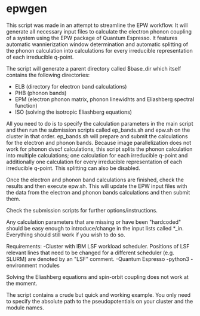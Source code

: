 # epwgen

This script was made in an attempt to streamline the EPW workflow. It will generate all necessary input files to calculate the electron phonon coupling of a system using the EPW package of Quantum Espresso. It features automatic wannierization window determination and automatic splitting of the phonon calculation into calculations for every irreducible representation of each irreducible q-point.

The script will generate a parent directory called $base_dir which itself contains the following directories:
 - ELB (directory for electron band calculations)
 - PHB (phonon bands)
 - EPM (electron phonon matrix, phonon linewidhts and Eliashberg spectral function)
 - ISO (solving the isotropic Eliashberg equations)

All you need to do is to specify the calculation parameters in the main script and then run the submission scripts called
ep_bands.sh and epw.sh on the cluster in that order.
ep_bands.sh will prepare and submit the calculations for the electron and phonon bands. Because image parallelization does not work for phonon dvscf calculations, this script splits the phonon calculation into multiple calculations; one calculation for each irreducible q-point and additionally one calculation for every irreducible representation of each irreducible q-point. This splitting can also be disabled.

Once the electron and phonon band calculations are finished, check the results and then execute epw.sh.
This will update the EPW input files with the data from the electron and phonon bands calculations and then submit them.

Check the submission scripts for further options/instructions.

Any calculation parameters that are missing or have been "hardcoded" should be easy enough to introduce/change in the input lists called *_in. Everything should still work if you wish to do so.

Requirements:
  -Cluster with IBM LSF workload scheduler. Positions of LSF relevant lines that need to be changed for a different scheduler     (e.g. SLURM) are denoted by an "LSF" comment.
  -Quantum Espresso
  -python3
  -environment modules

Solving the Eliashberg equations and spin-orbit coupling does not work at the moment.

The script contains a crude but quick and working example. You only need to specify the absolute path to the pseudopotentials on your cluster and the module names.
